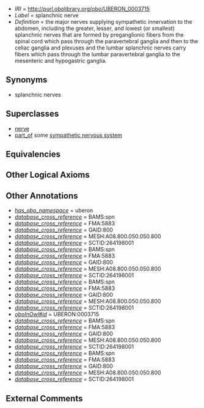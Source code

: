  * *IRI* = http://purl.obolibrary.org/obo/UBERON_0003715
 * *Label* = splanchnic nerve
 * *Definition* = the major nerves supplying sympathetic innervation to the abdomen, including the greater, lesser, and lowest (or smallest) splanchnic nerves that are formed by preganglionic fibers from the spinal cord which pass through the paravertebral ganglia and then to the celiac ganglia and plexuses and the lumbar splanchnic nerves carry fibers which pass through the lumbar paravertebral ganglia to the mesenteric and hypogastric ganglia.

## Synonyms

 * splanchnic nerves

## Superclasses

 * [nerve](../../UBERON/21/UBERON_0001021.md)
 * [part_of](../../BFO/50/BFO_0000050.md) some [sympathetic nervous system](../../UBERON/13/UBERON_0000013.md)

## Equivalencies


## Other Logical Axioms


## Other Annotations

 * *[has_obo_namespace](../../ce/oboInOwl#hasOBONamespace.md)* = uberon
 * *[database_cross_reference](../../ef/oboInOwl#hasDbXref.md)* = BAMS:spn
 * *[database_cross_reference](../../ef/oboInOwl#hasDbXref.md)* = FMA:5883
 * *[database_cross_reference](../../ef/oboInOwl#hasDbXref.md)* = GAID:800
 * *[database_cross_reference](../../ef/oboInOwl#hasDbXref.md)* = MESH:A08.800.050.050.800
 * *[database_cross_reference](../../ef/oboInOwl#hasDbXref.md)* = SCTID:264198001
 * *[database_cross_reference](../../ef/oboInOwl#hasDbXref.md)* = BAMS:spn
 * *[database_cross_reference](../../ef/oboInOwl#hasDbXref.md)* = FMA:5883
 * *[database_cross_reference](../../ef/oboInOwl#hasDbXref.md)* = GAID:800
 * *[database_cross_reference](../../ef/oboInOwl#hasDbXref.md)* = MESH:A08.800.050.050.800
 * *[database_cross_reference](../../ef/oboInOwl#hasDbXref.md)* = SCTID:264198001
 * *[database_cross_reference](../../ef/oboInOwl#hasDbXref.md)* = BAMS:spn
 * *[database_cross_reference](../../ef/oboInOwl#hasDbXref.md)* = FMA:5883
 * *[database_cross_reference](../../ef/oboInOwl#hasDbXref.md)* = GAID:800
 * *[database_cross_reference](../../ef/oboInOwl#hasDbXref.md)* = MESH:A08.800.050.050.800
 * *[database_cross_reference](../../ef/oboInOwl#hasDbXref.md)* = SCTID:264198001
 * *[oboInOwl#id](../../id/oboInOwl#id.md)* = UBERON:0003715
 * *[database_cross_reference](../../ef/oboInOwl#hasDbXref.md)* = BAMS:spn
 * *[database_cross_reference](../../ef/oboInOwl#hasDbXref.md)* = FMA:5883
 * *[database_cross_reference](../../ef/oboInOwl#hasDbXref.md)* = GAID:800
 * *[database_cross_reference](../../ef/oboInOwl#hasDbXref.md)* = MESH:A08.800.050.050.800
 * *[database_cross_reference](../../ef/oboInOwl#hasDbXref.md)* = SCTID:264198001
 * *[database_cross_reference](../../ef/oboInOwl#hasDbXref.md)* = BAMS:spn
 * *[database_cross_reference](../../ef/oboInOwl#hasDbXref.md)* = FMA:5883
 * *[database_cross_reference](../../ef/oboInOwl#hasDbXref.md)* = GAID:800
 * *[database_cross_reference](../../ef/oboInOwl#hasDbXref.md)* = MESH:A08.800.050.050.800
 * *[database_cross_reference](../../ef/oboInOwl#hasDbXref.md)* = SCTID:264198001

## External Comments

